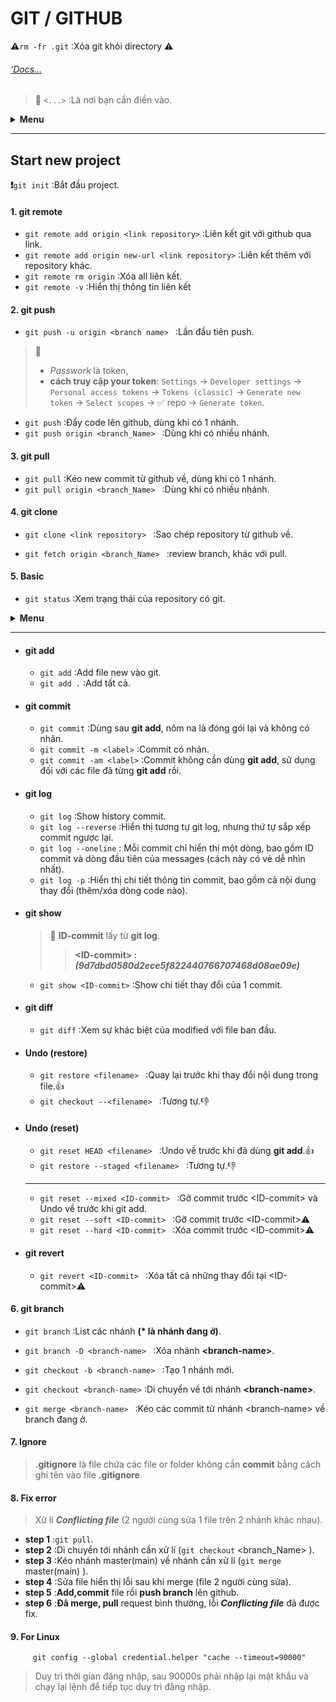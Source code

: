 # **GIT** / **GITHUB**
**:warning:**`rm -fr .git` :Xóa git khỏi directory **:warning:**
###### [*‘Docs…*](Content/Git_Github)
> :book: `<...>` :Là nơi bạn cần điền vào.

<!-- ============================================================ -->
<details>
<!-- Head -->
   <summary><b>Menu</b></summary>

- [1. git remote](#1-git-remote)‘,
- [2. git push](#2-git-push)
- [3. git pull](#3-git-pull)
- [4. git clone](#4-git-clone)
- [5. Basic](#5-basic)
- [6. git branch](#6-git-branch)
- [7. Ignore](#7-ignore)
- [8. Fix error](#8-fix-error)
- [9. For Linux](#9-for-linux)


</details>

---

<!-- ============================================================ -->

## Start new project
   **:exclamation:**`git init` :Bắt đầu project.
#### 1. **git remote**
   + `git remote add origin <link repository>` :Liên kết git với github qua link.
   + `git remote add origin new-url <link repository>` :Liên kết thêm với repository khác.
   + `git remote rm origin` :Xóa all liên kết.
   + `git remote -v` :Hiển thị thông tin liên kết

#### 2. **git push**
   + `git push -u origin <branch name> ` :Lần đầu tiên push.
   >:book: 
   >* *Passwork* là token,
   >* **cách truy cập your token**: `Settings` -> `Developer settings` -> `Personal access tokens` -> `Tokens (classic)` -> `Generate new token` -> `Select scopes` -> :white_check_mark: repo -> `Generate token`.
   
   + `git push` :Đẩy code lên github, dùng khi có 1 nhánh.
   + `git push origin <branch_Name> ` :Dùng khi có nhiều nhánh.

#### 3. **git pull**
   + `git pull` :Kéo new commit từ github về, dùng khi có 1 nhánh.
   + `git pull origin <branch_Name> ` :Dùng khi có nhiều nhánh.
#### 4. **git clone**   
   + `git clone <link repository> ` :Sao chép repository từ github về.
   
   
   + `git fetch origin <branch_Name> ` :review branch, khác với pull.

#### 5. **Basic**
+ `git status` :Xem trạng thái của repository có git.
   
<!-- ============================================================ -->
<details>
<!-- Head -->
<summary><b>Menu</b></summary>

<!-- Body -->
  - <a href="#git-add">**git add**</a>
  - <a href="#git-commit">**git commit**</a>
  - <a href="#git-log">**git log**</a>
  - <a href="#git-show">**git show**</a>
  - <a href="#git-diff">**git diff**</a>
  - <a href="#restore">**Undo (restore)**</a>
  - <a href="#reset">**Undo (reset)**</a>
  - <a href="#git-revert">**git revert**</a>
   </details>
<!-- ============================================================ -->

---
   
   + <h4 id="git-add">git add</h4>  
      
      + `git add` :Add file new vào git.
      + `git add .` :Add tất cả.

   + <h4 id="git-commit">git commit</h4>
      
      + `git commit` :Dùng sau **git add**, nôm na là đóng gói lại và không có nhãn.
      + `git commit -m <label>` :Commit có nhãn.
      + `git commit -am <label>` :Commit không cần dùng **git add**, sử dụng đối với các file đã từng **git add** rồi.
       

   + <h4 id="git-log">git log</h4>
      
      + `git log` :Show history commit.
      + `git log --reverse` :Hiển thị tương tự git log, nhưng thứ tự sắp xếp commit ngược lại.
      + `git log --oneline` : Mỗi commit chỉ hiển thị một dòng, bao gồm ID commit và dòng đầu tiên của messages (cách này có vẻ dễ nhìn nhất).
      + `git log -p` :Hiển thị chi tiết thông tin commit, bao gồm cả nội dung thay đổi (thêm/xóa dòng code nào).

   + <h4 id="git-show">git show</h4>
   
      >:book:
      >**ID-commit** lấy từ **git log**.
      >
      >> **\<ID-commit> :** ***(9d7dbd0580d2ece5f822440766707468d08ae09e)***
      + `git show <ID-commit>` :Show chi tiết thay đổi của 1 commit.

   + <h4 id="git-diff">git diff</h4>
   
      + `git diff` :Xem sự khác biệt của modified với file ban đầu.

   + <h4 id="restore">Undo (restore)</h4>
   
      + `git restore <filename> ` :Quay lại trước khi thay đổi nội dung trong file.:+1:
      + `git checkout --<filename> ` :Tương tự.:-1:
   
   + <h4 id="reset">Undo (reset)</h4>
   
      + `git reset HEAD <filename> ` :Undo về trước khi đã dùng **git add**.:+1:
      + `git restore --staged <filename> ` :Tương tự.:-1:
      
      ---

      + `git reset --mixed <ID-commit> ` :Gỡ commit trước \<ID-commit> và Undo về trước khi git add.
      + `git reset --soft <ID-commit> ` :Gỡ commit trước \<ID-commit>:warning:
      + `git reset --hard <ID-commit> ` :Xóa commit trước \<ID-commit>:warning:

   + <h4 id ="git-revert">git revert</h4>
   
      + `git revert <ID-commit> ` :Xóa tất cả những thay đổi tại \<ID-commit>:warning:

#### 6. **git branch**
   + `git branch` :List các nhánh **(\* là nhánh đang ở)**.
   + `git branch -D <branch-name> ` :Xóa nhánh **\<branch-name>**.
   
   + `git checkout -b <branch-name> ` :Tạo 1 nhánh mới.
   + `git checkout <branch-name>` :Di chuyển về tới nhánh **\<branch-name>**.
   
   + `git merge <branch-name> ` :Kéo các commit từ nhánh \<branch-name> về branch đang ở.

#### 7. **Ignore**
   >**.gitignore** là file chứa các file or folder không cần **commit** bằng cách ghi tên vào file **.gitignore**.

#### 8. **Fix error**
   >Xử lí ***Conflicting file*** (2 người cùng sửa 1 file trên 2 nhánh khác nhau).
   + **step 1** :`git pull`.
   + **step 2** :Di chuyển tới nhánh cần xử lí (`git checkout` \<branch_Name> ).
   + **step 3** :Kéo nhánh master(main) về nhánh cần xử lí (`git merge` master(main) ).
   + **step 4** :Sửa file hiển thị lỗi sau khi merge (file 2 người cùng sửa).
   + **step 5** :**Add,commit** file rồi **push branch** lên github.
   + **step 6** :**Đã merge, pull** request bình thường, lỗi ***Conflicting file*** đã được fix.

#### 9. **For Linux**
         git config --global credential.helper "cache --timeout=90000"
    
   >Duy trì thời gian đăng nhập, sau 90000s phải nhập lại mật khẩu và chạy lại lệnh để tiếp tục duy trì đăng nhập.

[ end ]: end